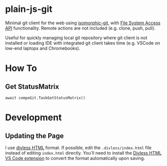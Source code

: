 # plain-js-git
Minimal git client for the web using [isomorphic-git](https://isomorphic-git.org/), with [File System Access API](https://developer.chrome.com/docs/capabilities/web-apis/file-system-access) functionality. Remote actions are not included (e.g. clone, push, pull).

Useful for quickly managing local git repository where git client is not installed or loading IDE with integrated git client takes time (e.g. VSCode on low-end laptops and Chromebooks).

# How To

## Get StatusMatrix
```
await compoGit.TaskGetStatusMatrix()
```

# Development

## Updating the Page
I use [divless HTML](https://github.com/tmpmachine/divless-html) format. If possible, edit the `.divless/index.html` file instead of editing `index.html` directly. You'll need to install the [Divless HTML VS Code extension](https://marketplace.visualstudio.com/items?itemName=PacoLemon.divlesshtml) to convert the format automatically upon saving.
